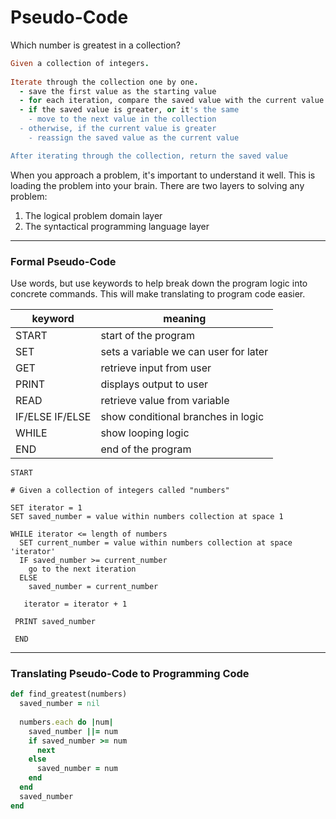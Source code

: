 # Pseudo-Code

Which number is greatest in a collection?

```ruby
Given a collection of integers.
    
Iterate through the collection one by one. 
  - save the first value as the starting value
  - for each iteration, compare the saved value with the current value 
  - if the saved value is greater, or it's the same 
    - move to the next value in the collection
  - otherwise, if the current value is greater
    - reassign the saved value as the current value

After iterating through the collection, return the saved value
```

When you approach a problem, it's important to understand it well. This is loading the problem into your brain. There are two layers to solving any problem: 

1. The logical problem domain layer
2. The syntactical programming language layer

***

### Formal Pseudo-Code

Use words, but use keywords to help break down the program logic into concrete commands. This will make translating to program code easier. 

| keyword         | meaning                               |
| --------------- | ------------------------------------- |
| START           | start of the program                  |
| SET             | sets a variable we can user for later |
| GET             | retrieve input from user              |
| PRINT           | displays output to user               |
| READ            | retrieve value from variable          |
| IF/ELSE IF/ELSE | show conditional branches in logic    |
| WHILE           | show looping logic                    |
| END             | end of the program                    |



```
START

# Given a collection of integers called "numbers"

SET iterator = 1
SET saved_number = value within numbers collection at space 1

WHILE iterator <= length of numbers
  SET current_number = value within numbers collection at space 'iterator'
  IF saved_number >= current_number
    go to the next iteration
  ELSE 
    saved_number = current_number
    
   iterator = iterator + 1
 
 PRINT saved_number
 
 END
```

***

### Translating Pseudo-Code to Programming Code

```ruby
def find_greatest(numbers)
  saved_number = nil
    
  numbers.each do |num|
    saved_number ||= num
    if saved_number >= num
      next
    else
      saved_number = num
    end
  end
  saved_number
end
```

